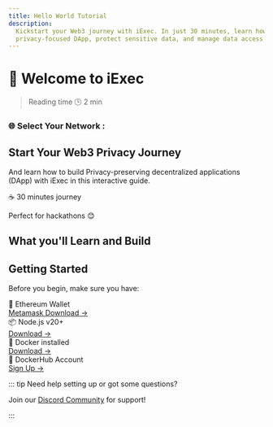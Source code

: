 ```yaml
---
title: Hello World Tutorial
description:
  Kickstart your Web3 journey with iExec. In just 30 minutes, learn how to build
  privacy-focused DApp, protect sensitive data, and manage data access.
---
```


<script setup>
import { Icon } from '@iconify/vue';
import InfoIcon from '@/components/InfoIcon.vue'
import ChainSelector from '@/components/ChainSelector.vue'
import Banner from '../components/Banner.vue'
import Container from '../components/Container.vue'
import CardWithBorder from '../components/CardWithBorder.vue'
import CardGrid from '../components/CardGrid.vue'
import Badge from '../components/Badge.vue'
import TutorialCard from '../components/TutorialCard.vue'
</script>

# 👋 Welcome to iExec

> Reading time 🕒 2 min

<CardWithBorder>
  <div class="flex gap-2">
    <h3 class="m-0! py-2 text-lg font-medium">🌐 Select Your Network :</h3>
    <ChainSelector />
  </div>
</CardWithBorder>

<Banner>

## Start Your Web3 Privacy Journey

And learn how to build Privacy-preserving decentralized applications (DApp) with
iExec in this interactive guide.

  <div class="mt-6 flex items-center gap-4">
    <span class="bg-gray-900 text-white px-4 py-2 rounded-full font-medium">☕ 30 minutes journey</span>
    <p>Perfect for hackathons 😊</p>
  </div>
</Banner>

## What you'll Learn and Build

<CardGrid>

<TutorialCard
    href="helloWorld/1-overview"
    title="1 - iExec Overview"
    readTime="8 min read"
    description="Discover how iExec technologies work and the problems they solve"
    actionText="Read"
    badgeVariant="primary"
  />

<TutorialCard
    href="helloWorld/2-protectData"
    title="2. Protect Your Data"
    readTime="6 min read"
    description="Learn to secure your sensitive data using our developer tools"
    actionText="Read"
    badgeVariant="primary"
  />

<TutorialCard
    href="helloWorld/3-buildIApp"
    title="3. Build your iApp"
    readTime="10 min read"
    description="Build and run your first iExec App to work with protected data in a safe environment"
    actionText="Read"
    badgeVariant="primary"
  />

<TutorialCard
    href="helloWorld/4-manageDataAccess"
    title="4. Manage Data Access"
    readTime="6 min read"
    description="Learn advanced data access management, permissions and monetization"
    actionText="Read"
    badgeVariant="primary"
  />

<TutorialCard
    href="helloWorld/5-bonusChapter"
    title="Bonus Chapter"
    description="Finish the journey with a surprise bonus chapter!"
    actionText="Special content"
    variant="bonus"
  /> </CardGrid>

## Getting Started

Before you begin, make sure you have:

<div class="flex flex-col gap-2 my-4 pl-0">
  <div class="flex items-center gap-4 text-left">
    <div class="flex items-center gap-1 flex-1 text-sm font-medium">
      🦊 Ethereum Wallet
      <InfoIcon tooltip="Required to interact with iExec protocol, manage your data access permissions, and handle transactions on the iExec platform" />
    </div>
    <a target="_blank" href="https://chromewebstore.google.com/detail/metamask/nkbihfbeogaeaoehlefnkodbefgpgknn" class="no-underline! text-sm ml-auto hover:underline!">Metamask Download →</a>
  </div>
  <div class="flex items-center gap-4 text-left">
    <div class="flex items-center gap-1 flex-1 text-sm font-medium">
      📦 Node.js v20+
      <InfoIcon tooltip="Required runtime environment for running JavaScript code and managing project dependencies" />
    </div>
    <a target="_blank" href="https://nodejs.org/en/" class="no-underline! text-sm ml-auto hover:underline!">Download →</a>
  </div>
   <div class="flex items-center gap-4 text-left">
    <div class="flex items-center gap-1 flex-1 text-sm font-medium">
      🐳 Docker installed
      <InfoIcon tooltip="Docker is essential for creating isolated containers that package your iExec applications with all dependencies. This ensures consistent and secure execution across different environments, especially in TEEs (Trusted Execution Environments)" />
    </div>
    <a target="_blank" href="https://docker.com/" class="no-underline! text-sm ml-auto hover:underline!">Download →</a>
  </div>
  
  <div class="flex items-center gap-4 text-left">
    <div class="flex items-center gap-1 flex-1 text-sm font-medium">
      🐳 DockerHub Account
      <InfoIcon tooltip="Needed to publish and manage your iExec applications in containers for secure deployment" />
    </div>
    <a target="_blank" href="https://hub.docker.com/" class="no-underline! text-sm ml-auto hover:underline!">Sign Up →</a>
  </div>
</div>

::: tip Need help setting up or got some questions?

Join our <a target="_blank" href="https://discord.gg/6yrgRH6ATD">Discord
Community</a> for support!

:::
